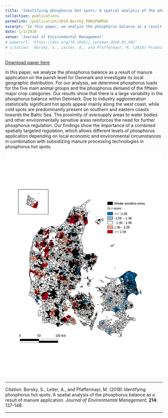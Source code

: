 ```yaml
---
title: "Identifying phosphorus hot spots: A spatial analysis of the phosphorus balance as a result of manure application"
collection: publications
permalink: /publication/2018-Borsky_PHOSPHORUS
excerpt: 'In this paper, we analyze the phosphorus balance as a result of manure  application on the parish level for Denmark and investigate its local  geographic distribution.'
date: 1/1/2018
venue: 'Journal of Environmental Management'
# paperurl: 'https://doi.org/10.1016/j.jenvman.2018.01.082'
# citation: 'Borsky, S., Leiter, A., and Pfaffermayr, M. (2018) Product quality and sustainability: The effect of international environmental agreements on bilateral trade. The World Economy, 41(11): 3098-3129.'
---
```


<a href='https://doi.org/10.1016/j.jenvman.2018.01.082'>Download paper here</a>

In this paper, we analyze the phosphorus balance as a result of manure  application on the parish level for Denmark and investigate its local  geographic distribution. For our analysis, we determine phosphorus loads for the five main animal groups and the phosphorus demand of the  fifteen major crop categories. Our results show that there is a large  variability in the phosphorus balance within Denmark. Due to industry agglomeration statistically significant hot spots appear mainly along the west coast, while cold spots are predominantly present on southern and eastern  coasts towards the Baltic Sea. The proximity of oversupply areas to  water bodies and other environmentally sensitive areas reinforces the need for further phosphorus regulation. Our findings  show the importance of a combined spatially targeted regulation, which  allows different levels of phosphorus application depending on local  economic and environmental circumstances in combination with subsidizing manure processing technologies in phosphorus hot spots.

![Alt text](images/fig_phosphorus.png)


---

Citation: Borsky, S., Leiter, A., and Pfaffermayr, M. (2018) Identifying phosphorus hot spots: A spatial analysis of the phosphorus balance as a result of manure application. *Journal of Environmental Management*, **214**: 137-148.

---

